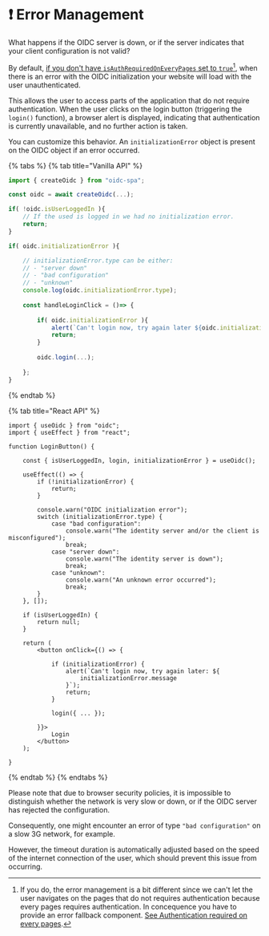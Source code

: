 # ❗ Error Management

What happens if the OIDC server is down, or if the server indicates that your client configuration is not valid?&#x20;

By default, [if you don't have `isAuthRequiredOnEveryPages` set to `true`](#user-content-fn-1)[^1], when there is an error with the OIDC initialization your website will load with the user unauthenticated. &#x20;

This allows the user to access parts of the application that do not require authentication. When the user clicks on the login button (triggering the `login()` function), a browser alert is displayed, indicating that authentication is currently unavailable, and no further action is taken.&#x20;

You can customize this behavior. An `initializationError` object is present on the OIDC object if an error occurred.

{% tabs %}
{% tab title="Vanilla API" %}
```typescript
import { createOidc } from "oidc-spa";

const oidc = await createOidc(...);

if( !oidc.isUserLoggedIn ){
    // If the used is logged in we had no initialization error.
    return;
}

if( oidc.initializationError ){

    // initializationError.type can be either:
    // - "server down"
    // - "bad configuration"
    // - "unknown" 
    console.log(oidc.initializationError.type);
    
    const handleLoginClick = ()=> {
    
        if( oidc.initializationError ){
            alert(`Can't login now, try again later ${oidc.initializationError.message}`);
            return;
        }
        
        oidc.login(...);
    
    };
}
```
{% endtab %}

{% tab title="React API" %}
```tsx
import { useOidc } from "oidc";
import { useEffect } from "react";

function LoginButton() {

    const { isUserLoggedIn, login, initializationError } = useOidc();

    useEffect(() => {
        if (!initializationError) {
            return;
        }

        console.warn("OIDC initialization error");
        switch (initializationError.type) {
            case "bad configuration":
                console.warn("The identity server and/or the client is misconfigured");
                break;
            case "server down":
                console.warn("The identity server is down");
                break;
            case "unknown":
                console.warn("An unknown error occurred");
                break;
        }
    }, []);

    if (isUserLoggedIn) {
        return null;
    }

    return (
        <button onClick={() => {

            if (initializationError) {
                alert(`Can't login now, try again later: ${
                    initializationError.message
                }`);
                return;
            }

            login({ ... });

        }}>
            Login
        </button>
    );

}
```
{% endtab %}
{% endtabs %}

Please note that due to browser security policies, it is impossible to distinguish whether the network is very slow or down, or if the OIDC server has rejected the configuration.

Consequently, one might encounter an error of type `"bad configuration"` on a slow 3G network, for example. &#x20;

However, the timeout duration is automatically adjusted based on the speed of the internet connection of the user, which should prevent this issue from occurring. &#x20;

[^1]: If you do, the error management is a bit different since we can't let the user navigates on the pages that do not requires authentication because every pages requires authentication. In concequence you have to provide an error fallback component. [See Authentication required on every pages](globally-enforce-authentication.md).
